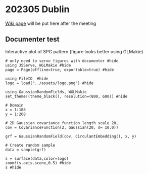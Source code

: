# 202305 Dublin


[Wiki page](https://github.com/Hirlam/SystemWW/wiki/System-WW-2023-1) will be put here after the meeting

## Documenter test


Interactive plot of SPG pattern (figure looks better using GLMakie) 


```juli
# only need to serve figures with documenter #hide
using JSServe, WGLMakie #hide
page = Page(offline=true, exportable=true) #hide
```

```@setup 1
using FileIO  #hide
logo = load("../assets/logo.png") #hide 

```

```@example 1
using GaussianRandomFields, WGLMakie 
set_theme!(theme_black(), resolution=(800, 600)) #hide

# Domain 
x = 1:188
y = 1:268

# 2D Gaussian covariance function length scale 20,
cov = CovarianceFunction(2, Gaussian(20, σ= 10.0)) 

grf = GaussianRandomField(cov, CirculantEmbedding(), x, y)

# Create random sample 
data = sample(grf)

s = surface(data,color=logo)
zoom!(s.axis.scene,0.5) #hide
s #hide
```
